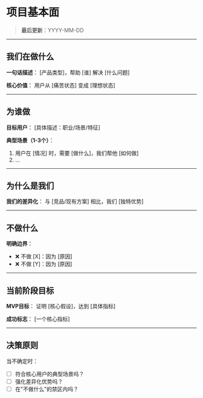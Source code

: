 
# 项目基本面

> **最后更新**：YYYY-MM-DD

---

## 我们在做什么

**一句话描述**：
[产品类型]，帮助 [谁] 解决 [什么问题]

**核心价值**：
用户从 [痛苦状态] 变成 [理想状态]

---

## 为谁做

**目标用户**：
[具体描述：职业/场景/特征]

**典型场景（1-3个）**：
1. 用户在 [情况] 时，需要 [做什么]，我们帮他 [如何做]
2. ...

---

## 为什么是我们

**我们的差异化**：
与 [竞品/现有方案] 相比，我们 [独特优势]

---

## 不做什么

**明确边界**：
- ❌ 不做 [X]：因为 [原因]
- ❌ 不做 [Y]：因为 [原因]

---

## 当前阶段目标

**MVP目标**：
证明 [核心假设]，达到 [具体指标]

**成功标志**：
[一个核心指标]

---

## 决策原则

当不确定时：
- [ ] 符合核心用户的典型场景吗？
- [ ] 强化差异化优势吗？
- [ ] 在"不做什么"的禁区内吗？
